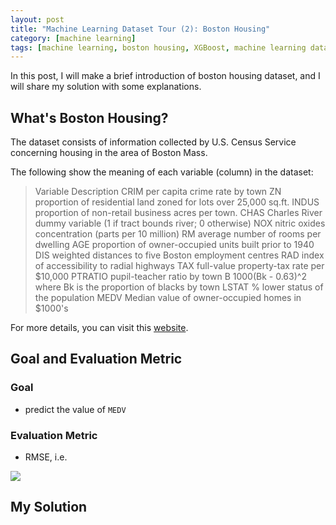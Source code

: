 ```yaml
---
layout: post
title: "Machine Learning Dataset Tour (2): Boston Housing"
category: [machine learning]
tags: [machine learning, boston housing, XGBoost, machine learning dataset]
---
```


In this post, I will make a brief introduction of boston housing dataset, and
I will share my solution with some explanations.

## What's Boston Housing?
The dataset consists of information collected by U.S. Census Service concerning
housing in the area of Boston Mass.

The following show the meaning of each variable (column) in the dataset:
> Variable  Description
> CRIM      per capita crime rate by town
> ZN        proportion of residential land zoned for lots over 25,000 sq.ft.
> INDUS     proportion of non-retail business acres per town.
> CHAS      Charles River dummy variable (1 if tract bounds river; 0 otherwise)
> NOX       nitric oxides concentration (parts per 10 million)
> RM        average number of rooms per dwelling
> AGE       proportion of owner-occupied units built prior to 1940
> DIS       weighted distances to five Boston employment centres
> RAD       index of accessibility to radial highways
> TAX       full-value property-tax rate per $10,000
> PTRATIO   pupil-teacher ratio by town
> B         1000(Bk - 0.63)^2 where Bk is the proportion of blacks by town
> LSTAT     % lower status of the population
> MEDV      Median value of owner-occupied homes in $1000's

For more details, you can visit this [website](https://www.cs.toronto.edu/~delve/data/boston/bostonDetail.html).

## Goal and Evaluation Metric
### Goal
- predict the value of `MEDV`
### Evaluation Metric
- RMSE, i.e.
<img src="https://render.githubusercontent.com/render/math?math=RMSE(y)%20=%20\sqrt{\displaystyle\sum_{i=1}^{n}%20(y_i%20-%20\hat{y_i})^2}">

## My Solution
